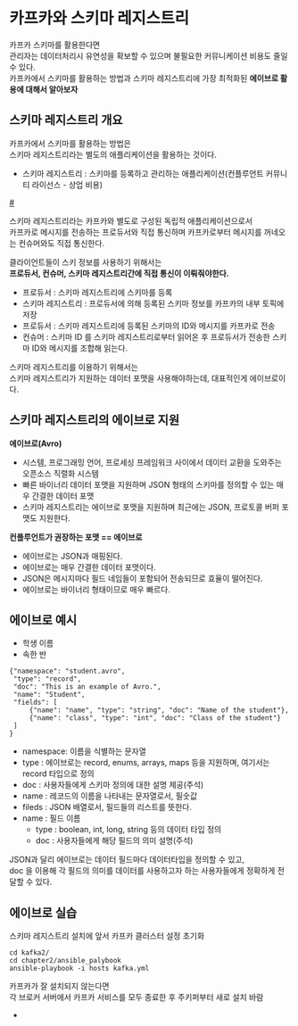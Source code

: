 # 카프카와 스키마 레지스트리
 
카프카 스키마를 활용한다면      
관리자는 데이터처리시 유연성을 확보할 수 있으며 불필요한 커뮤니케이션 비용도 줄일 수 있다.        
카프카에서 스키마를 활용하는 방법과 스키마 레지스트리에 가장 최적화된 **에이브로 활용에 대해서 알아보자**   

## 스키마 레지스트리 개요  

카프카에서 스키마를 활용하는 방법은   
스키마 레지스트리라는 별도의 애플리케이션을 활용하는 것이다.   

* 스키마 레지스트리 : 스키마를 등록하고 관리하는 애플리케이션(컨플루언트 커뮤니티 라이선스 - 상업 비용)  

[#](#) 

스키마 레지스트리라는 카프카와 별도로 구성된 독립적 애플리케이션으로서    
카프카로 메시지를 전송하는 프로듀서와 직접 통신하며 카프카로부터 메시지를 꺼네오는 컨슈머와도 직접 통신한다.   
  
클라이언트들이 스키 정보를 사용하기 위해서는       
**프로듀서, 컨슈머, 스키마 레지스트리간에 직접 통신이 이뤄줘야한다.**     
   
* 프로듀서 : 스키마 레지스트리에 스키마를 등록  
* 스키마 레지스트리 : 프로듀서에 의해 등록된 스키마 정보를 카프카의 내부 토픽에 저장
* 프로듀서 : 스키마 레지스트리에 등록된 스키마의 ID와 메시지를 카프카로 전송
* 컨슈머 : 스키마 ID 를 스키마 레지스트리로부터 읽어온 후 프로듀서가 전송한 스키마 ID와 메시지를 조합해 읽는다.  

스키마 레지스트리를 이용하기 위해서는    
스키마 레지스트리가 지원하는 데이터 포맷을 사용해야하는데, 대표적인게 에이브로이다.  

## 스키마 레지스트리의 에이브로 지원 

**에이브로(Avro)**   
* 시스템, 프로그래밍 언어, 프로세싱 프레임워크 사이에서 데이터 교환을 도와주는 오픈소스 직렬화 시스템   
* 빠른 바이너리 데이터 포맷을 지원하며 JSON 형태의 스키마를 정의할 수 있는 매우 간결한 데이터 포맷    
* 스키마 레지스트리는 에이브로 포맷을 지원하며 최근에는 JSON, 프로토콜 버퍼 포맷도 지원한다.   

**컨플루언트가 권장하는 포맷 == 에이브로**  
* 에이브로는 JSON과 매핑된다.   
* 에이브로는 매우 간결한 데이터 포맷이다.  
* JSON은 메시지마다 필드 네임들이 포함되어 전송되므로 효율이 떨어진다.   
* 에이브로는 바이너리 형태이므로 매우 빠르다.  

## 에이브로 예시 

* 학생 이름
* 속한 반

```avro
{"namespace": "student.avro",
 "type": "record",
 "doc": "This is an example of Avro.",
 "name": "Student",
 "fields": [
     {"name": "name", "type": "string", "doc": "Name of the student"},
     {"name": "class", "type": "int", "doc": "Class of the student"}
 ]
}
```

* namespace: 이름을 식별하는 문자열 
* type : 에이브로는 record, enums, arrays, maps 등을 지원하며, 여기서는 record 타입으로 정의  
* doc : 사용자들에게 스키마 정의에 대한 설명 제공(주석)    
* name : 레코드의 이름을 나타내는 문자열로서, 필숫값      
* fileds : JSON 배열로서, 필드들의 리스트를 뜻한다.   
* name : 필드 이름
    * type : boolean, int, long, string 등의 데이터 타입 정의 
    * doc : 사용자들에게 해당 필드의 의미 설명(주석) 
   
JSON과 달리 에이브로는 데이터 필드마다 데이터타입을 정의할 수 있고,      
doc 을 이용해 각 필드의 의미를 데이터를 사용하고자 하는 사용자들에게 정확하게 전달할 수 있다.  

## 에이브로 실습 

스키마 레지스트리 설치에 앞서 카프카 클러스터 설정 초기화 

```
cd kafka2/
cd chapter2/ansible_palybook
ansible-playbook -i hosts kafka.yml 
``` 

카프카가 잘 설치되지 않는다면   
각 브로커 서버에서 카프카 서비스를 모두 종료한 후 주키퍼부터 새로 설치 바람   

























*







